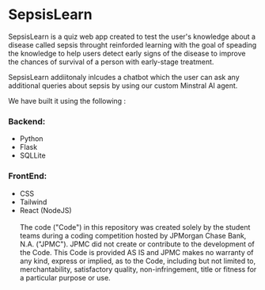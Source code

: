 # SepsisLearn
SepsisLearn is a quiz web app created to test the user's knowledge about a disease called sepsis throught reinforded learning with the goal of speading the knowledge to help users detect early signs of the disease to improve the chances of survival of a person with early-stage treatment.

SepsisLearn addiitonaly inlcudes a chatbot which the user can ask any additional queries about sepsis by using our custom Minstral AI agent.


We have built it using the following :
### Backend: 
- Python
- Flask
- SQLLite
### FrontEnd: 
- CSS
- Tailwind
- React (NodeJS) 
 <br /> <br /> The code ("Code") in this repository was created solely by the student teams during a coding competition hosted by JPMorgan Chase Bank, N.A. ("JPMC"). JPMC did not create or contribute to the development of the Code. This Code is provided AS IS and JPMC makes no warranty of any kind, express or implied, as to the Code, including but not limited to, merchantability, satisfactory quality, non-infringement, title or fitness for a particular purpose or use.
